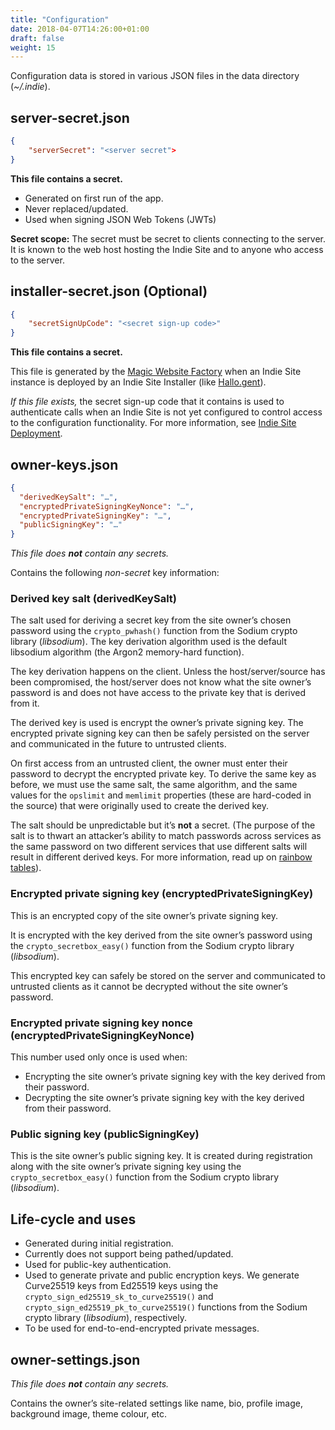 ```yaml
---
title: "Configuration"
date: 2018-04-07T14:26:00+01:00
draft: false
weight: 15
---
```


Configuration data is stored in various JSON files in the data directory (_~/.indie_).

## server-secret.json

```json
{
    "serverSecret": "<server secret">
}
```

**This file contains a secret.**

  * Generated on first run of the app.
  * Never replaced/updated.
  * Used when signing JSON Web Tokens (JWTs)

**Secret scope:** The secret must be secret to clients connecting to the server. It is known to the web host hosting the Indie Site and to anyone who access to the server.

## installer-secret.json (Optional)

```json
{
    "secretSignUpCode": "<secret sign-up code>"
}
```

**This file contains a secret.**

This file is generated by the [Magic Website Factory](/hallo.gent/magic-website-factory) when an Indie Site instance is deployed by an Indie Site Installer (like [Hallo.gent](/hallo.gent)).

_If this file exists,_ the secret sign-up code that it contains is used to authenticate calls when an Indie Site is not yet configured to control access to the configuration functionality. For more information, see [Indie Site Deployment](/hallo.gent/indie-site-deployment).

## owner-keys.json

```json
{
  "derivedKeySalt": "…",
  "encryptedPrivateSigningKeyNonce": "…",
  "encryptedPrivateSigningKey": "…",
  "publicSigningKey": "…"
}
```

<em>This file does <strong>not</strong> contain any secrets.</em>

Contains the following _non-secret_ key information:

### Derived key salt (derivedKeySalt)

The salt used for deriving a secret key from the site owner’s chosen password using the `crypto_pwhash()` function from the Sodium crypto library (_libsodium_). The key derivation algorithm used is the default libsodium algorithm (the Argon2 memory-hard function).

The key derivation happens on the client. Unless the host/server/source has been compromised, the host/server does not know what the site owner’s password is and does not have access to the private key that is derived from it.

The derived key is used is encrypt the owner’s private signing key. The encrypted private signing key can then be safely persisted on the server and communicated in the future to untrusted clients.

On first access from an untrusted client, the owner must enter their password to decrypt the encrypted private key. To derive the same key as before, we must use the same salt, the same algorithm, and the same values for the `opslimit` and `memlimit` properties (these are hard-coded in the source) that were originally used to create the derived key.

The salt should be unpredictable but it’s __not__ a secret. (The purpose of the salt is to thwart an attacker’s ability to match passwords across services as the same password on two different services that use different salts will result in different derived keys. For more information, read up on [rainbow tables](https://en.wikipedia.org/wiki/Rainbow_table)).

### Encrypted private signing key (encryptedPrivateSigningKey)

This is an encrypted copy of the site owner’s private signing key.

It is encrypted with the key derived from the site owner’s password using the `crypto_secretbox_easy()` function from the Sodium crypto library (_libsodium_).

This encrypted key can safely be stored on the server and communicated to untrusted clients as it cannot be decrypted without the site owner’s password.

### Encrypted private signing key nonce (encryptedPrivateSigningKeyNonce)

This number used only once is used when:

  * Encrypting the site owner’s private signing key with the key derived from their password.
  * Decrypting the site owner’s private signing key with the key derived from their password.

### Public signing key (publicSigningKey)

This is the site owner’s public signing key. It is created during registration along with the site owner’s private signing key using the `crypto_secretbox_easy()` function from the Sodium crypto library (_libsodium_).

## Life-cycle and uses

  * Generated during initial registration.
  * Currently does not support being pathed/updated.
  * Used for public-key authentication.
  * Used to generate private and public encryption keys. We generate Curve25519 keys from Ed25519 keys using the `crypto_sign_ed25519_sk_to_curve25519()` and `crypto_sign_ed25519_pk_to_curve25519()` functions from the Sodium crypto library (_libsodium_), respectively.
  * To be used for end-to-end-encrypted private messages.

## owner-settings.json

<em>This file does <strong>not</strong> contain any secrets.</em>

Contains the owner’s site-related settings like name, bio, profile image, background image, theme colour, etc.
